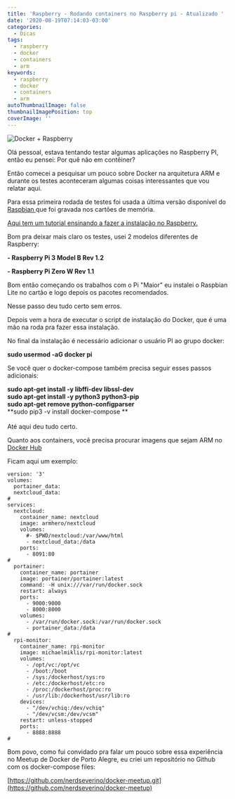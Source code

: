 ```yaml
---
title: 'Raspberry - Rodando containers no Raspberry pi - Atualizado '
date: '2020-08-19T07:14:03-03:00'
categories:
  - Dicas
tags:
  - raspberry
  - docker
  - containers
  - arm
keywords:
  - raspberry
  - docker
  - containers
  - arm
autoThumbnailImage: false
thumbnailImagePosition: top
coverImage: ''
---
```

![Docker + Raspberry](/images/uploads/1-sld_ocnoe1dvkrij1whliw.png)

Olá pessoal, estava tentando testar algumas aplicações no Raspberry PI, então eu pensei: Por quê não em contêiner?

Então comecei a pesquisar um pouco sobre Docker na arquitetura ARM e durante os testes aconteceram algumas coisas interessantes que vou relatar aqui.

Para essa primeira rodada de testes foi usada a última versão disponível do [Raspbian ](https://www.raspberrypi.org/downloads/raspberry-pi-os/)que foi gravada nos cartões de memória. 

[Aqui tem um tutorial ensinando a fazer a instalação no Raspberry.](https://dev.to/rohansawant/installing-docker-and-docker-compose-on-the-raspberry-pi-in-5-simple-steps-3mgl)

Bom pra deixar mais claro os testes, usei 2 modelos diferentes de Raspberry:

**\- Raspberry Pi 3 Model B Rev 1.2**

**\- Raspberry Pi Zero W Rev 1.1**

Bom então começando os trabalhos com o Pi "Maior" eu instalei o Raspbian Lite no cartão e logo depois os pacotes recomendados.

Nesse passo deu tudo certo sem erros.

Depois vem a hora de executar o script de instalação do Docker, que é uma mão na roda pra fazer essa instalação.

No final da instalação é necessário adicionar o usuário PI ao grupo docker:

**sudo usermod -aG docker pi**

Se você quer o docker-compose também precisa seguir esses passos adicionais:

**sudo apt-get install -y libffi-dev libssl-dev**
\
**sudo apt-get install -y python3 python3-pip**
\
**sudo apt-get remove python-configparser**
\
**sudo pip3 -v install docker-compose **
\
\
Até aqui deu tudo certo. 

Quanto aos containers, você precisa procurar imagens que sejam ARM no [Docker Hub](https://hub.docker.com/search?type=image&architecture=arm)

Ficam aqui um exemplo:

```
version: '3'
volumes:
  portainer_data:
  nextcloud_data:
#
services:
  nextcloud:
    container_name: nextcloud
    image: armhero/nextcloud
    volumes:
      #- $PWD/nextcloud:/var/www/html  
      - nextcloud_data:/data
    ports:
      - 8091:80
#
  portainer:
    container_name: portainer
    image: portainer/portainer:latest
    command: -H unix:///var/run/docker.sock
    restart: always
    ports:
      - 9000:9000
      - 8000:8000
    volumes:
      - /var/run/docker.sock:/var/run/docker.sock
      - portainer_data:/data
#        
  rpi-monitor:
    container_name: rpi-monitor
    image: michaelmiklis/rpi-monitor:latest
    volumes:
      - /opt/vc:/opt/vc
      - /boot:/boot
      - /sys:/dockerhost/sys:ro
      - /etc:/dockerhost/etc:ro
      - /proc:/dockerhost/proc:ro
      - /usr/lib:/dockerhost/usr/lib:ro
    devices:
      - "/dev/vchiq:/dev/vchiq" 
      - "/dev/vcsm:/dev/vcsm"  
    restart: unless-stopped
    ports:
      - 8888:8888
#
```



Bom povo, como fui convidado pra falar um pouco sobre essa experiência no Meetup de Docker de Porto Alegre, eu criei um repositório no Github com os docker-compose files:

[https://github.com/nerdseverino/docker-meetup.git](https://github.com/nerdseverino/docker-meetup)
